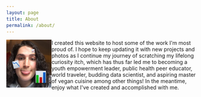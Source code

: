 ```yaml
---
layout: page
title: About
permalink: /about/
---
```


<img src="/assets/images/me.JPG" alt="Me" style="float:left;height:128px;">

I created this website to host some of the work I'm most proud of. I hope to keep updating it with new projects and photos as I continue my journey of scratching my lifelong curiosity itch, which has thus far led me to becoming a youth empowerment leader, public health peer educator, world traveler, budding data scientist, and aspiring master of vegan cuisine among other things! In the meantime, enjoy what I've created and accomplished with me.

